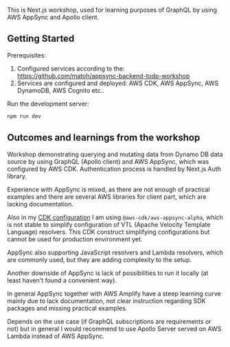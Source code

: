 This is Next.js workshop, used for learning purposes of GraphQL by using AWS AppSync and Apollo client.

## Getting Started

Prerequisites:
1) Configured services according to the: https://github.com/matoh/appsync-backend-todo-workshop
2) Services are configured and deployed: AWS CDK, AWS AppSync, AWS DynamoDB, AWS Cognito etc..

Run the development server:

```bash
npm run dev
```

## Outcomes and learnings from the workshop
Workshop demonstrating querying and mutating data from Dynamo DB data source by using GraphQL (Apollo client) and AWS AppSync, which was configured by AWS CDK. Authentication process is handled by Next.js Auth library.

Experience with AppSync is mixed, as there are not enough of practical examples and there are several AWS libraries for client part, which are lacking documentation.

Also in my [CDK configuration](https://github.com/matoh/appsync-backend-todo-workshop) I am using `@aws-cdk/aws-appsync-alpha`, which is not stable to simplify configuration of VTL (Apache Velocity Template Language) resolvers. This CDK construct simplifying configurations but cannot be used for production environment yet.

AppSync also supporting JavaScript resolvers and Lambda resolvers, which are commonly used, but they are adding complexity to the setup.

Another downside of AppSync is lack of possibilities to run it locally (at least haven't found a convenient way). 

In general AppSync together with AWS Amplify have a steep learning curve mainly due to lack documentation, not clear instruction regarding SDK packages and missing practical examples.

Depends on the use case (if GraphQL subscriptions are requirements or not) but in general I would recommend to use Apollo Server served on AWS Lambda instead of AWS AppSync.